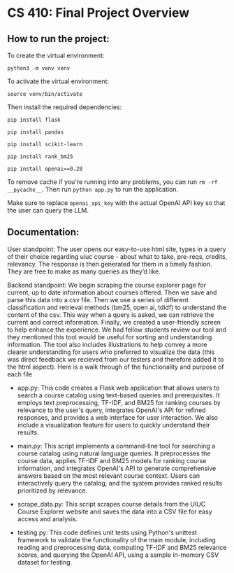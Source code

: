 # CS 410: Final Project Overview

## How to run the project: 

To create the virtual environment:

`python3 -m venv venv`

To activate the virtual environment:

`source venv/bin/activate`

Then install the required dependencies:

`pip install flask`

`pip install pandas`

`pip install scikit-learn`

`pip install rank_bm25`

`pip install openai==0.28`

To remove cache if you're running into any problems, you can run `rm -rf __pycache__`.
Then run `python app.py` to run the application.

Make sure to replace `openai_api_key` with the actual OpenAI API key so that the user can query the LLM. 

## Documentation: 
User standpoint: The user opens our easy-to-use html site, types in a query of their choice regarding uiuc course - about what to take, pre-reqs, credits, relevancy. 
The response is then generated for them in a timely fashion. They are free to make as many queries as they’d like. 

Backend standpoint: We begin scraping the course explorer page for current, up to date information about courses offered. Then we save and parse this data into a csv file. 
Then we use a series of different classification and retrieval methods (bm25, open ai, tdidf) to understand the content of the csv. 
This way when a query is asked, we can retrieve the current and correct information. Finally, we created a user-friendly screen to help enhance the experience. 
We had fellow students review our tool and they mentioned this tool would be useful for sorting and understanding information. The tool also includes illustrations to help convey a more clearer understanding for users who preferred to visualize the data (this was direct feedback we recieved from our testers and therefore added it to the html aspect). 
Here is a walk through of the functionality and purpose of each file 

- app.py: This code creates a Flask web application that allows users to search a course catalog using text-based queries and prerequisites. It employs text preprocessing, TF-IDF, and BM25 for ranking courses by relevance to the user's query, integrates OpenAI's API for refined responses, and provides a web interface for user interaction. We also include a visualization feature for users to quickly understand their results. 
  
- main.py: This script implements a command-line tool for searching a course catalog using natural language queries. It preprocesses the course data, applies TF-IDF and BM25 models for ranking course information, and integrates OpenAI's API to generate comprehensive answers based on the most relevant course context. Users can interactively query the catalog, and the system provides ranked results prioritized by relevance.

- scrape_data.py: This script scrapes course details from the UIUC Course Explorer website and saves the data into a CSV file for easy access and analysis.

- testing.py: This code defines unit tests using Python's unittest framework to validate the functionality of the main module, including reading and preprocessing data, computing TF-IDF and BM25 relevance scores, and querying the OpenAI API, using a sample in-memory CSV dataset for testing. 
